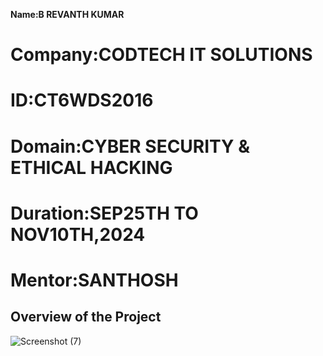 **Name:B REVANTH KUMAR**
# Company:CODTECH IT SOLUTIONS
# ID:CT6WDS2016
# Domain:CYBER SECURITY & ETHICAL HACKING
# Duration:SEP25TH TO NOV10TH,2024
# Mentor:SANTHOSH

## Overview of the Project

![Screenshot (7)](https://github.com/user-attachments/assets/7900f512-0a7c-4c22-becf-536b1248c28f)

